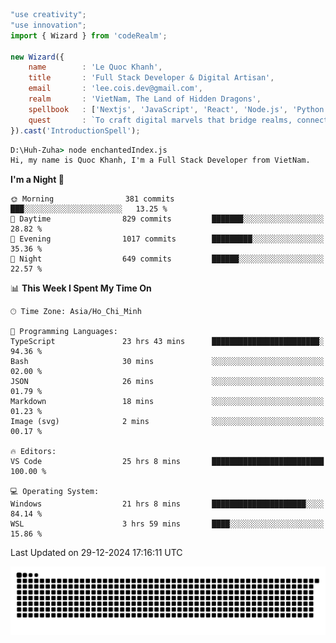 <!--x axis divider-->

```js 
"use creativity";
"use innovation";
import { Wizard } from 'codeRealm';

new Wizard({
    name        : 'Le Quoc Khanh',
    title       : 'Full Stack Developer & Digital Artisan',
    email       : 'lee.cois.dev@gmail.com',
    realm       : 'VietNam, The Land of Hidden Dragons',
    spellbook   : ['Nextjs', 'JavaScript', 'React', 'Node.js', 'Python', 'Django', 'Cloud Services'],
    quest       : `To craft digital marvels that bridge realms, connect cultures, and bring imagination to life.`,
}).cast('IntroductionSpell');
```

```cmd
D:\Huh-Zuha> node enchantedIndex.js
Hi, my name is Quoc Khanh, I'm a Full Stack Developer from VietNam.
```
<!--START_SECTION:waka-->
**I'm a Night 🦉** 

```text
🌞 Morning                381 commits         ███░░░░░░░░░░░░░░░░░░░░░░   13.25 % 
🌆 Daytime                829 commits         ███████░░░░░░░░░░░░░░░░░░   28.82 % 
🌃 Evening                1017 commits        █████████░░░░░░░░░░░░░░░░   35.36 % 
🌙 Night                  649 commits         ██████░░░░░░░░░░░░░░░░░░░   22.57 % 
```


📊 **This Week I Spent My Time On** 

```text
🕑︎ Time Zone: Asia/Ho_Chi_Minh

💬 Programming Languages: 
TypeScript               23 hrs 43 mins      ████████████████████████░   94.36 % 
Bash                     30 mins             ░░░░░░░░░░░░░░░░░░░░░░░░░   02.00 % 
JSON                     26 mins             ░░░░░░░░░░░░░░░░░░░░░░░░░   01.79 % 
Markdown                 18 mins             ░░░░░░░░░░░░░░░░░░░░░░░░░   01.23 % 
Image (svg)              2 mins              ░░░░░░░░░░░░░░░░░░░░░░░░░   00.17 % 

🔥 Editors: 
VS Code                  25 hrs 8 mins       █████████████████████████   100.00 % 

💻 Operating System: 
Windows                  21 hrs 8 mins       █████████████████████░░░░   84.14 % 
WSL                      3 hrs 59 mins       ████░░░░░░░░░░░░░░░░░░░░░   15.86 % 
```


 Last Updated on 29-12-2024 17:16:11 UTC
<!--END_SECTION:waka-->
<picture>
  <source media="(prefers-color-scheme: dark)" srcset="https://raw.githubusercontent.com/leecois/leecois/output/github-contribution-grid-snake-dark.svg">
  <source media="(prefers-color-scheme: light)" srcset="https://raw.githubusercontent.com/leecois/leecois/output/github-contribution-grid-snake.svg">
  <img alt="github contribution grid snake animation" src="https://raw.githubusercontent.com/leecois/leecois/output/github-contribution-grid-snake.svg">
</picture>
